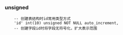 ### unsigned
```mysql
    -- 创建表结构时id常用类型方式
    'id' int(10) unsigned NOT NULL auto_increment,
    -- 创建字段id时将字段无符号化，扩大表示范围

```